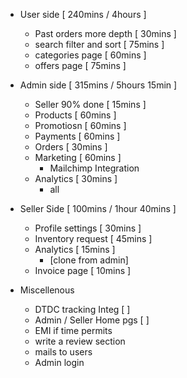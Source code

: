 - User side [ 240mins / 4hours ]
  - Past orders more depth  [ 30mins ]
  - search filter and sort  [ 75mins ]
  - categories page         [ 60mins ]
  - offers page             [ 75mins ]

- Admin side [ 315mins / 5hours 15min ]
  - Seller 90% done         [ 15mins ]
  - Products                [ 60mins ]
  - Promotiosn              [ 60mins ]
  - Payments                [ 60mins ]
  - Orders                  [ 30mins ]
  - Marketing               [ 60mins ]
    - Mailchimp Integration 
  - Analytics               [ 30mins ]
    - all 

- Seller Side [ 100mins / 1hour 40mins ]
  - Profile settings        [ 30mins ]                  
  - Inventory request       [ 45mins ]
  - Analytics               [ 15mins ]
    - [clone from admin]
  - Invoice page            [ 10mins ]

- Miscellenous
  - DTDC tracking Integ     [  ]
  - Admin / Seller Home pgs [  ]
  - EMI if time permits
  - write a review section
  - mails to users 
  - Admin login
  
